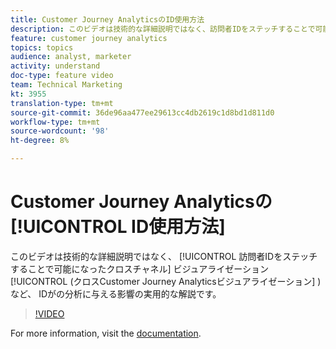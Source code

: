 ```yaml
---
title: Customer Journey AnalyticsのID使用方法
description: このビデオは技術的な詳細説明ではなく、訪問者IDをステッチすることで可能になったチャネル間のビジュアライゼーションの調査など、Customer Journey Analytics内の分析にIDが与える影響を実際的に見たものです。
feature: customer journey analytics
topics: topics
audience: analyst, marketer
activity: understand
doc-type: feature video
team: Technical Marketing
kt: 3955
translation-type: tm+mt
source-git-commit: 36de96aa477ee29613cc4db2619c1d8bd1d811d0
workflow-type: tm+mt
source-wordcount: '98'
ht-degree: 8%

---
```



# Customer Journey Analyticsの [!UICONTROL ID使用方法]

このビデオは技術的な詳細説明ではなく、 [!UICONTROL 訪問者IDをステッチすることで可能になったクロスチャネル] ビジュアライゼーション [!UICONTROL (クロスCustomer Journey Analyticsビジュアライゼーション] )など、  IDがの分析に与える影響の実用的な解説です。

>[!VIDEO](https://video.tv.adobe.com/v/30750/?quality=12&enable10seconds=on&speedcontrol=on)

For more information, visit the [documentation](https://docs.adobe.com/content/help/ja-JP/analytics-platform/using/cja-landing.html).
